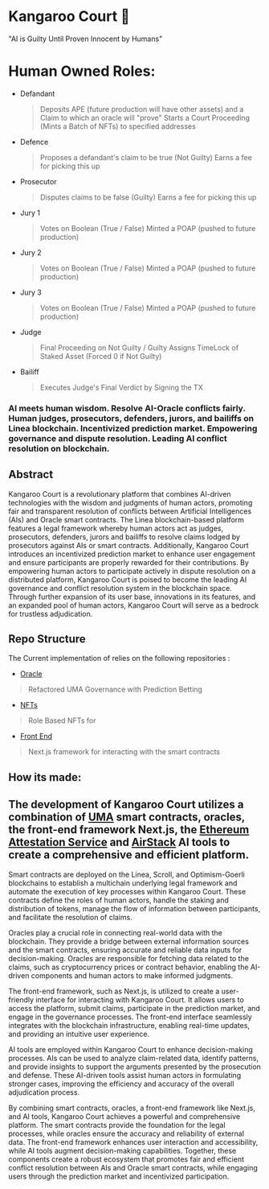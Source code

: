 # Kangaroo Court 🦘

"AI is Guilty Until Proven Innocent by Humans"

# Human Owned Roles:
- Defandant 
    > Deposits APE (future production will have other assets) and a Claim to which an oracle will "prove"
    > Starts a Court Proceeding (Mints a Batch of NFTs) to specified addresses
- Defence
    > Proposes a defandant's claim to be true (Not Guilty)
    > Earns a fee for picking this up
- Prosecutor
    > Disputes claims to be false (Guilty)
    > Earns a fee for picking this up
- Jury 1 
   >  Votes on Boolean (True / False)
   >  Minted a POAP (pushed to future production)
- Jury 2
   >  Votes on Boolean (True / False)
   >  Minted a POAP (pushed to future production)
- Jury 3
   >  Votes on Boolean (True / False)
   >  Minted a POAP (pushed to future production)
- Judge
   >  Final Proceeding on Not Guilty / Guilty 
   >  Assigns TimeLock of Staked Asset (Forced 0 if Not Guilty) 
- Bailiff
   > Executes Judge's Final Verdict by Signing the TX
    
    
### AI meets human wisdom. Resolve AI-Oracle conflicts fairly. Human judges, prosecutors, defenders, jurors, and bailiffs on Linea blockchain. Incentivized prediction market. Empowering governance and dispute resolution. Leading AI conflict resolution on blockchain. 
 
## Abstract
Kangaroo Court is a revolutionary platform that combines AI-driven technologies with the wisdom and judgments of human actors, promoting fair and transparent resolution of conflicts between Artificial Intelligences (AIs) and Oracle smart contracts. The Linea blockchain-based platform features a legal framework whereby human actors act as judges, prosecutors, defenders, jurors and bailiffs to resolve claims lodged by prosecutors against AIs or smart contracts. Additionally, Kangaroo Court introduces an incentivized prediction market to enhance user engagement and ensure participants are properly rewarded for their contributions. By empowering human actors to participate actively in dispute resolution on a distributed platform, Kangaroo Court is poised to become the leading AI governance and conflict resolution system in the blockchain space. Through further expansion of its user base, innovations in its features, and an expanded pool of human actors, Kangaroo Court will serve as a bedrock for trustless adjudication.

## Repo Structure
The Current implementation of <Kangaroo Court> relies on the following repositories : 
- [Oracle](https://github.com/Kangaroo-Court/oracle)
> Refactored UMA Governance with Prediction Betting 
- [NFTs](https://github.com/Kangaroo-Court/court-sc)
> Role Based NFTs for 
- [Front End](https://github.com/Kangaroo-Court/kc-frontend)
> Next.js framework for interacting with the smart contracts

## How its made: 

## The development of Kangaroo Court utilizes a combination of [UMA](https://uma.xyz) smart contracts, oracles, the front-end framework Next.js, the [Ethereum Attestation Service](https://attest.sh) and [AirStack](https://airstack.xyz/) AI tools to create a comprehensive and efficient platform.

Smart contracts are deployed on the Linea, Scroll, and Optimism-Goerli blockchains to establish a multichain underlying legal framework and automate the execution of key processes within Kangaroo Court. These contracts define the roles of human actors, handle the staking and distribution of tokens, manage the flow of information between participants, and facilitate the resolution of claims.

Oracles play a crucial role in connecting real-world data with the blockchain. They provide a bridge between external information sources and the smart contracts, ensuring accurate and reliable data inputs for decision-making. Oracles are responsible for fetching data related to the claims, such as cryptocurrency prices or contract behavior, enabling the AI-driven components and human actors to make informed judgments.

The front-end framework, such as Next.js, is utilized to create a user-friendly interface for interacting with Kangaroo Court. It allows users to access the platform, submit claims, participate in the prediction market, and engage in the governance processes. The front-end interface seamlessly integrates with the blockchain infrastructure, enabling real-time updates, and providing an intuitive user experience.

AI tools are employed within Kangaroo Court to enhance decision-making processes. AIs can be used to analyze claim-related data, identify patterns, and provide insights to support the arguments presented by the prosecution and defense. These AI-driven tools assist human actors in formulating stronger cases, improving the efficiency and accuracy of the overall adjudication process.

By combining smart contracts, oracles, a front-end framework like Next.js, and AI tools, Kangaroo Court achieves a powerful and comprehensive platform. The smart contracts provide the foundation for the legal processes, while oracles ensure the accuracy and reliability of external data. The front-end framework enhances user interaction and accessibility, while AI tools augment decision-making capabilities. Together, these components create a robust ecosystem that promotes fair and efficient conflict resolution between AIs and Oracle smart contracts, while engaging users through the prediction market and incentivized participation.
